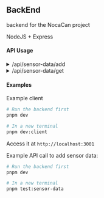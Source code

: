 ## BackEnd

backend for the NocaCan project

NodeJS + Express

#### API Usage

<details><summary>/api/sensor-data/add</summary>

Will store data in memory and db/sensor-data-YYYYMMDDHHMMSS.json

example request body:

```json
{
  "device_id": "sensor-001",           
  "timestamp": "2025-06-05T14:23:45Z", // required for saving!
  "location": {
    "latitude": 37.7749,
    "longitude": -122.4194,
    "altitude": 15.5
  },
  "readings": {
    "temperature_celsius": 22.8,
    "humidity_percent": 58.3,
    "air_pressure_hpa": 1013.2,
    "air_quality_index": 42,
    "co2_ppm": 415
  },
  "status": {
    "battery_level_percent": 76,
    "signal_strength_dbm": -67,
    "operational": true
  }
}
```

</details>

<details><summary>/api/sensor-data/get</summary>
Retrieves latest sensor data.

It first queries the memory for fast serving, otherwise it reads the latest data in db/

</details>

#### Examples

Example client

```bash
# Run the backend first
pnpm dev

# In a new terminal
pnpm dev:client
```
Access it at `http://localhost:3001`

Example API call to add sensor data:

```bash
# Run the backend first
pnpm dev

# In a new terminal
pnpm test:sensor-data
```